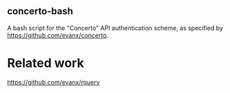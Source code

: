 
## concerto-bash

A bash script for the "Concerto" API authentication scheme, as specified by https://github.com/evanx/concerto.


# Related work

https://github.com/evanx/rquery

